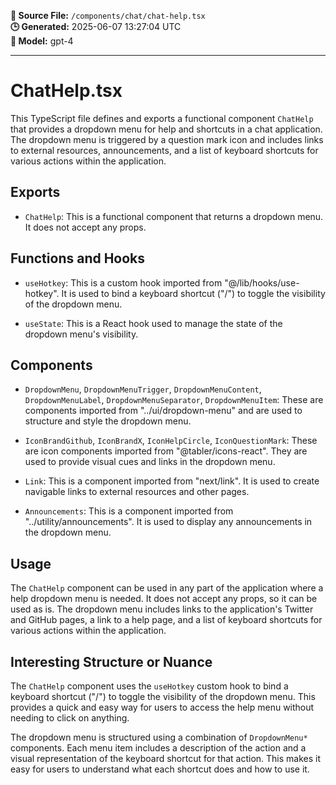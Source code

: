 **📄 Source File:** `/components/chat/chat-help.tsx`  
**🕒 Generated:** 2025-06-07 13:27:04 UTC  
**🤖 Model:** gpt-4

---

# ChatHelp.tsx

This TypeScript file defines and exports a functional component `ChatHelp` that provides a dropdown menu for help and shortcuts in a chat application. The dropdown menu is triggered by a question mark icon and includes links to external resources, announcements, and a list of keyboard shortcuts for various actions within the application.

## Exports

- `ChatHelp`: This is a functional component that returns a dropdown menu. It does not accept any props.

## Functions and Hooks

- `useHotkey`: This is a custom hook imported from "@/lib/hooks/use-hotkey". It is used to bind a keyboard shortcut ("/") to toggle the visibility of the dropdown menu.

- `useState`: This is a React hook used to manage the state of the dropdown menu's visibility.

## Components

- `DropdownMenu`, `DropdownMenuTrigger`, `DropdownMenuContent`, `DropdownMenuLabel`, `DropdownMenuSeparator`, `DropdownMenuItem`: These are components imported from "../ui/dropdown-menu" and are used to structure and style the dropdown menu.

- `IconBrandGithub`, `IconBrandX`, `IconHelpCircle`, `IconQuestionMark`: These are icon components imported from "@tabler/icons-react". They are used to provide visual cues and links in the dropdown menu.

- `Link`: This is a component imported from "next/link". It is used to create navigable links to external resources and other pages.

- `Announcements`: This is a component imported from "../utility/announcements". It is used to display any announcements in the dropdown menu.

## Usage

The `ChatHelp` component can be used in any part of the application where a help dropdown menu is needed. It does not accept any props, so it can be used as is. The dropdown menu includes links to the application's Twitter and GitHub pages, a link to a help page, and a list of keyboard shortcuts for various actions within the application.

## Interesting Structure or Nuance

The `ChatHelp` component uses the `useHotkey` custom hook to bind a keyboard shortcut ("/") to toggle the visibility of the dropdown menu. This provides a quick and easy way for users to access the help menu without needing to click on anything.

The dropdown menu is structured using a combination of `DropdownMenu*` components. Each menu item includes a description of the action and a visual representation of the keyboard shortcut for that action. This makes it easy for users to understand what each shortcut does and how to use it.